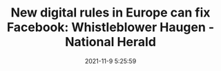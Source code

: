 ---
"title": "New digital rules in Europe can fix Facebook: Whistleblower Haugen - National Herald"
"date": "2021-11-9 5:25:59"
"feed_name": "GOOGLENEWSMINING"
"feed_website": "https://news.google.com/search?q=mining%2Bincident&hl=en-US&gl=US&ceid=US:en"
"feed_rss": "https://news.google.com/rss/search?q=mining%2Bincident&hl=en-US&gl=US&ceid=US:en"
"link": "https://www.nationalheraldindia.com/science-and-tech/new-digital-rules-in-europe-can-fix-facebook-whistleblower-haugen"
"source": "{'href': 'https://www.nationalheraldindia.com', 'title': 'National Herald'}"
"file": "_posts/2021-1-1-c4370cd5b64ff158a87faa1fc352a0a9294e4458.md"
"accident": "0"
"drilling": "0"
"dead": "0"
"injured": "0"
"arrested": "0"
"place": "unknown place"
"where": "unknown site"
"causes": "unknown"
"place_uri": "unknown place"
---